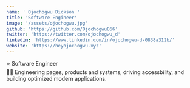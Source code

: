 ```yaml
---
name: ' Ojochogwu Dickson '
title: 'Software Engineer'
image: '/assets/ojochogwu.jpg'
github: 'https://github.com/Ojochogwu866'
twitter: 'https://twitter.com/ojochogwu_d'
linkedin: 'https://www.linkedin.com/in/ojochogwu-d-0838a312b/'
website: 'https://heyojochogwu.xyz'
---
```


<div>
  ⭐ Software Engineer<br/>
</div>

<div class="mt-4">
  🏄‍♀️ Engineering pages, products and systems, driving accessbility, and building optimized modern applications.
</div>